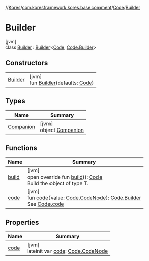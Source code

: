 //[Kores](../../../../index.md)/[com.koresframework.kores.base.comment](../../index.md)/[Code](../index.md)/[Builder](index.md)

# Builder

[jvm]\
class [Builder](index.md) : [Builder](../../../com.koresframework.kores.builder/-builder/index.md)<[Code](../index.md), [Code.Builder](index.md)>

## Constructors

| | |
|---|---|
| [Builder](-builder.md) | [jvm]<br>fun [Builder](-builder.md)(defaults: [Code](../index.md)) |

## Types

| Name | Summary |
|---|---|
| [Companion](-companion/index.md) | [jvm]<br>object [Companion](-companion/index.md) |

## Functions

| Name | Summary |
|---|---|
| [build](build.md) | [jvm]<br>open override fun [build](build.md)(): [Code](../index.md)<br>Build the object of type T. |
| [code](code.md) | [jvm]<br>fun [code](code.md)(value: [Code.CodeNode](../-code-node/index.md)): [Code.Builder](index.md)<br>See [Code.code](../code.md) |

## Properties

| Name | Summary |
|---|---|
| [code](code.md) | [jvm]<br>lateinit var [code](code.md): [Code.CodeNode](../-code-node/index.md) |
